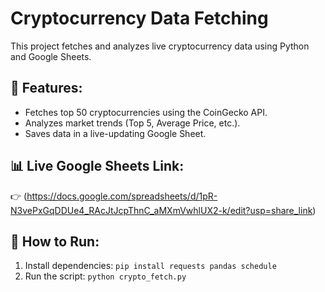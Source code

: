 # Cryptocurrency Data Fetching

This project fetches and analyzes live cryptocurrency data using Python and Google Sheets.

## 📌 Features:
- Fetches top 50 cryptocurrencies using the CoinGecko API.
- Analyzes market trends (Top 5, Average Price, etc.).
- Saves data in a live-updating Google Sheet.

## 📊 Live Google Sheets Link:
👉 (https://docs.google.com/spreadsheets/d/1pR-N3vePxGqDDUe4_RAcJtJcpThnC_aMXmVwhlUX2-k/edit?usp=share_link)

## 📝 How to Run:
1. Install dependencies: `pip install requests pandas schedule`
2. Run the script: `python crypto_fetch.py`

